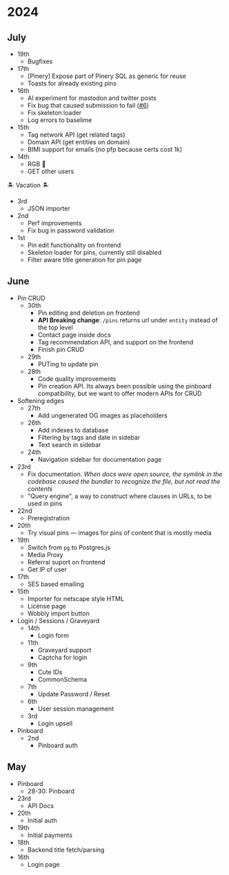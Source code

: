 # 2024

## July

- 19th
  - Bugfixes
- 17th
  - [Pinery] Expose part of Pinery SQL as generic for reuse
  - Toasts for already existing pins
- 16th
  - AI experiment for mastodon and twitter posts
  - Fix bug that caused submission to fail ([#6](https://github.com/toastclub/pinefore/issues/6))
  - Fix skeleton loader
  - Log errors to baselime
- 15th
  - Tag network API (get related tags)
  - Domain API (get entities on domain)
  - BIMI support for emails (no pfp because certs cost 1k)
- 14th
  - RGB 👀
  - GET other users
 
🏝️ Vacation 🏝️
- 3rd
  - JSON importer
- 2nd
  - Perf improvements
  - Fix bug in password validation
- 1st
  - Pin edit functionality on frontend
  - Skeleton loader for pins, currently still disabled
  - Filter aware title generation for pin page

## June

- Pin CRUD
  - 30th
    - Pin editing and deletion on frontend
    - **API Breaking change**: `/pins` returns url under `entity` instead of the top level
    - Contact page inside docs
    - Tag recommendation API, and support on the frontend
    - Finish pin CRUD
  - 29th
    - PUTing to update pin
  - 28th
    - Code quality improvements
    - Pin creation API. Its always been possible using the pinboard compatibility, but we want to offer modern APIs for CRUD
- Softening edges
  - 27th
    - Add ungenerated OG images as placeholders
  - 26th
    - Add indexes to database
    - Filtering by tags and date in sidebar
    - Text search in sidebar
  - 24th
    - Navigation sidebar for documentation page
- 23rd
  - Fix documentation. *When docs were open source, the symlink in the codebase caused the bundler to recognize the file, but not read the contents*
  - "Query engine", a way to construct where clauses in URLs, to be used in pins
- 22nd
  - Preregistration
- 20th
  - Try visual pins — images for pins of content that is mostly media
- 19th
  - Switch from `pg` to Postgres.js
  - Media Proxy
  - Referral suport on frontend
  - Get IP of user
- 17th
  - SES based emailing
- 15th
  - Importer for netscape style HTML
  - License page
  - Wobbly import button
- Login / Sessions / Graveyard
  - 14th
    - Login form
  - 11th
    - Graveyard support
    - Captcha for login
  - 9th
    - Cute IDs
    - CommonSchema
   - 7th
     - Update Password / Reset
  - 6th
    - User session management
  - 3rd
    - Login upsell
- Pinboard
  - 2nd
    - Pinboard auth

## May

- Pinboard
  - 28-30: Pinboard
- 23rd
  - API Docs
- 20th
  - Initial auth
- 19th
  - Initial payments
- 18th
  - Backend title fetch/parsing
- 16th
  - Login page

